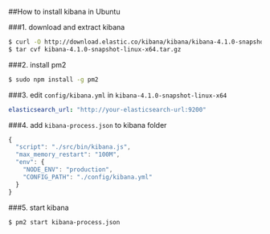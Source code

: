 ##How to install kibana in Ubuntu

###1. download and extract kibana 

```sh
$ curl -O http://download.elastic.co/kibana/kibana/kibana-4.1.0-snapshot-linux-x64.tar.gz
$ tar cvf kibana-4.1.0-snapshot-linux-x64.tar.gz
```

###2. install pm2

```sh
$ sudo npm install -g pm2
```

###3. edit `config/kibana.yml` in `kibana-4.1.0-snapshot-linux-x64`

```yml
elasticsearch_url: "http://your-elasticsearch-url:9200"
```

###4. add `kibana-process.json` to kibana folder

```js
{
  "script": "./src/bin/kibana.js",
  "max_memory_restart": "100M",
  "env": {
    "NODE_ENV": "production",
    "CONFIG_PATH": "./config/kibana.yml"
  }
}
```

###5. start kibana

```
$ pm2 start kibana-process.json
```
